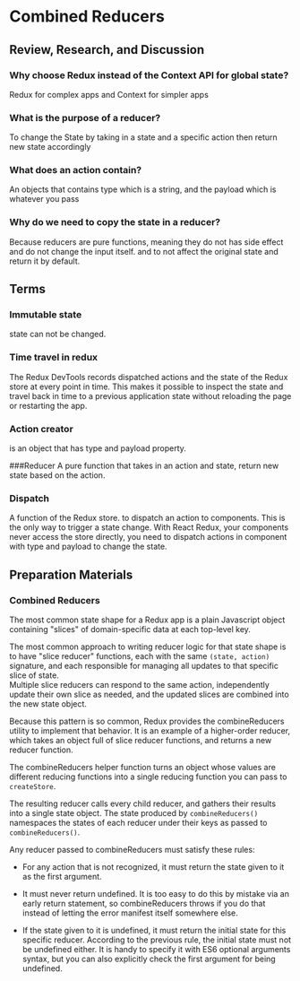 # Combined Reducers

## Review, Research, and Discussion

### Why choose Redux instead of the Context API for global state?

Redux for complex apps and Context for simpler apps
 <br> 




### What is the purpose of a reducer?

To change the State by taking in a state and a specific action then return new state accordingly <br>

### What does an action contain?

An objects that contains type which is a string, and the payload which is whatever you pass<br>

### Why do we need to copy the state in a reducer?

Because reducers are pure functions, meaning they do not has side effect and do not change the input itself. and to not affect the original state and return it by default.


## Terms

### Immutable state
 state can not be changed.

### Time travel in redux 
The Redux DevTools records dispatched actions and the state of the Redux store at every point in time. This makes it possible to inspect the state and travel back in time to a previous application state without reloading the page or restarting the app.

### Action creator 
is an object that has type and payload property.

###Reducer
A pure function that takes in an action and state, return new state based on the action.

### Dispatch 
A function of the Redux store. to dispatch an action to components. This is the only way to trigger a state change. With React Redux, your components never access the store directly, you need to dispatch actions in component with type and payload to change the state.






## Preparation Materials


### Combined Reducers

The most common state shape for a Redux app is a plain Javascript object containing "slices" of domain-specific data at each top-level key.<br> 

The most common approach to writing reducer logic for that state shape is to have "slice reducer" functions, each with the same `(state, action)` signature, and each responsible for managing all updates to that specific slice of state.<br> 
Multiple slice reducers can respond to the same action, independently update their own slice as needed, and the updated slices are combined into the new state object.

Because this pattern is so common, Redux provides the combineReducers utility to implement that behavior. It is an example of a higher-order reducer, which takes an object full of slice reducer functions, and returns a new reducer function.<br>

The combineReducers helper function turns an object whose values are different reducing functions into a single reducing function you can pass to `createStore`.

The resulting reducer calls every child reducer, and gathers their results into a single state object. The state produced by `combineReducers()` namespaces the states of each reducer under their keys as passed to `combineReducers()`. <br>

Any reducer passed to combineReducers must satisfy these rules:

- For any action that is not recognized, it must return the state given to it as the first argument.

- It must never return undefined. It is too easy to do this by mistake via an early return statement, so combineReducers throws if you do that instead of letting the error manifest itself somewhere else.

- If the state given to it is undefined, it must return the initial state for this specific reducer. According to the previous rule, the initial state must not be undefined either. It is handy to specify it with ES6 optional arguments syntax, but you can also explicitly check the first argument for being undefined.




